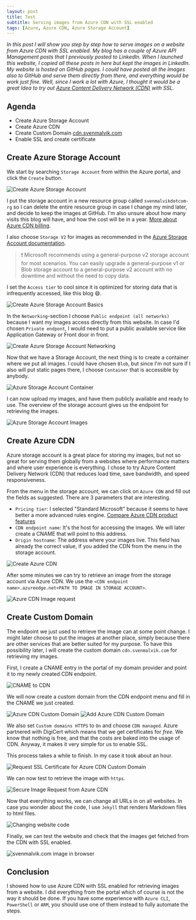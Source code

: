 ```yaml
---
layout: post
title: Test
subtitle: Serving images from Azure CDN with SSL enabled
tags: [Azure, Azure CDN, Azure Storage Account]
---
```


*In this post I will show you step by step how to serve images on a website from Azure CDN with SSL enabled. My blog has a couple of Azure API Management posts that I previously posted to LinkedIn. When I launched this website, I copied all these posts in here but kept the images in LinkedIn. My website is hosted on GitHub pages. I could have posted all the images also to GitHub and serve them directly from there, and everything would be work just fine. Well, since I work a lot with Azure, I thought it would be a great Idea to try out [Azure Content Delivery Network (CDN)](https://azure.microsoft.com/en-us/services/cdn/) with SSL.*

## Agenda
- Create Azure Storage Account
- Create Azure CDN
- Create Custom Domain [cdn.svenmalvik.com](https://cdn.svenmalvik.com)
- Enable SSL and create certificate

## Create Azure Storage Account
We start by searching `Storage Account` from within the Azure portal, and click the `Create` button.

![Create Azure Storage Account](https://cdn.svenmalvik.com/images/azure-cdn-with-ssl-0.png)

I put the storage account in a new resource group called `svenmalvikdotcom-rg` so I can delete the entire resource group in case I change my mind later, and decide to keep the images at GitHub. I'm also unsure about how many visits this blog will have, and how the cost will be in a year. [More about Azure CDN billing](https://docs.microsoft.com/en-us/azure/cdn/cdn-billing). 

I also choose `Storage V2` for images as recommended in the [Azure Storage Account documentation](https://docs.microsoft.com/en-us/azure/storage/common/storage-account-overview).

> :exclamation: Microsoft recommends using a general-purpose v2 storage account for most scenarios. You can easily upgrade a general-purpose v1 or Blob storage account to a general-purpose v2 account with no downtime and without the need to copy data.

I set the `Access tier` to cool since it is optimized for storing data that is infrequently accessed, like this blog :smile:.


![Create Azure Storage Account Basics](https://cdn.svenmalvik.com/images/azure-cdn-with-ssl-1.png)

In the `Networking`-section I choose `Public endpoint (all networks)` because I want my images access directly from this website. In case I'd chosen `Private endpont`, I would need to put a public available service like Application Gateway or Front door in front.

![Create Azure Storage Account Networking](https://cdn.svenmalvik.com/images/azure-cdn-with-ssl-2.png)

Now that we have a Storage Account, the next thing is to create a container where we put all images. I could have chosen `Blob`, but since I'm not sure if I also will put static pages there, I choose `Container` that is accessible by anybody.

![Azure Storage Account Container](https://cdn.svenmalvik.com/images/azure-cdn-with-ssl-4.png)

I can now upload my images, and have them publicly available and ready to use. The overview of the storage account gives us the endpoint for retrieving the images.

![Azure Storage Account Images](https://cdn.svenmalvik.com/images/azure-cdn-with-ssl-5.png)

## Create Azure CDN

Azure storage account is a great place for storing my images, but not so great for serving them globally from a websites where performance matters and where user experience is everything. I chose to try Azure Content Delivery Network (CDN) that reduces load time, save bandwidth, and speed responsiveness.

From the menu in the storage account, we can click on `Azure CDN` and fill out the fields as suggested. There are 3 parameters that are interesting.

-  `Pricing tier`: I selected "Standard Microsoft" because it seems to have better a more advanced rules engine. [Compare Azure CDN product features](https://docs.microsoft.com/en-us/azure/cdn/cdn-features)
- `CDN endpoint name`: It's the host for accessing the images. We will later create a CNAME that will point to this address.
- `Origin hostname`: The address where your images live. This field has already the correct value, if you added the CDN from the menu in the storage account.

![Create Azure CDN](https://cdn.svenmalvik.com/images/azure-cdn-with-ssl-6.png)

After some minutes we can try to retrieve an image from the storage account via Azure CDN. We use the `<CDN endpoint name>.azureedge.net<PATH TO IMAGE IN STORAGE ACCOUNT>`.

![Azure CDN Image request](https://cdn.svenmalvik.com/images/azure-cdn-with-ssl-8.png)

## Create Custom Domain

The endpoint we just used to retrieve the image can at some point change. I might later choose to put the images at another place, simply because there are other services that are better suited for my purpose. To have this possibility later, I will create the custom domain `cdn.svenmalvik.com` for retrieving my images.

First, I create a CNAME entry in the portal of my domain provider and point it to my newly created CDN endpoint.

![CNAME to CDN](https://cdn.svenmalvik.com/images/azure-cdn-with-ssl-9.png)

We will now create a custom domain from the CDN endpoint menu and fill in the CNAME we just created.

![Azure CDN Custom Domain](https://cdn.svenmalvik.com/images/azure-cdn-with-ssl-11.png)
![Add Azure CDN Custom Domain](https://cdn.svenmalvik.com/images/azure-cdn-with-ssl-12.png)

We also set `Custom domains HTTPS` to `On` and choose `CDN managed`. Azure partnered with DigiCert which means that we get certificates for *free*. We know that nothing is free, and that the costs are baked into the usage of CDN. Anyway, it makes it very simple for us to enable SSL.

This process takes a while to finish. In my case it took about an hour.

![Request SSL Certificate for Azure CDN Custom Domain](https://cdn.svenmalvik.com/images/azure-cdn-with-ssl-15.png)

We can now test to retrieve the image with `https`.

![Secure Image Request from Azure CDN](https://cdn.svenmalvik.com/images/azure-cdn-with-ssl-16.png)

Now that everything works, we can change all URLs in on all websites. In case you wonder about the code, I use `Jekyll` that renders Markdown files to html files.

![Changing website code](https://cdn.svenmalvik.com/images/azure-cdn-with-ssl-17.png)

Finally, we can test the website and check that the images get fetched from the CDN with SSL enabled.

![svenmalvik.com image in browser](https://cdn.svenmalvik.com/images/azure-cdn-with-ssl-18.png)

## Conclusion

I showed how to use Azure CDN with SSL enabled for retrieving images from a website. I did everything from the portal which of course is not the way it should be done. If you have some experience with `Azure CLI`, `PowerShell` or `ARM`, you should use one of them instead to fully automate the steps.